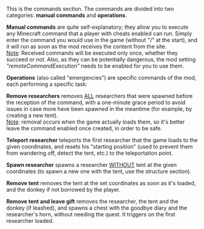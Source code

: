 This is the commands section. The commands are divided into two categories: **manual commands** and **operations**.

**Manual commands** are quite self-explanatory; they allow you to execute any Minecraft command that a player with cheats enabled can run. Simply enter the command you would use in the game (without "/" at the start), and it will run as soon as the mod receives the content from the site.  
<u>Note</u>: Received commands will be executed only once, whether they succeed or not. Also, as they can be potentially dangerous, the mod setting _"remoteCommandExecution"_ needs to be enabled for you to use them.

**Operations** (also called "emergencies") are specific commands of the mod, each performing a specific task:

**Remove researchers** removes <u>ALL</u> researchers that were spawned before the reception of the command, with a one-minute grace period to avoid issues in case more have been spawned in the meantime (for example, by creating a new tent).  
<u>Note</u>: removal occurs when the game actually loads them, so it's better leave the command enabled once created, in order to be safe.

**Teleport researcher** teleports the first researcher that the game loads to the given coordinates, and resets his "starting position" (used to prevent them from wandering off, detect the tent, etc.) to the teleportation point.

**Spawn researcher** spawns a researcher <u>WITHOUT</u> tent at the given coordinates (to spawn a new one with the tent, use the structure section).

**Remove tent** removes the tent at the set coordinates as soon as it's loaded, and the donkey if not borrowed by the player.

**Remove tent and leave gift** removes the researcher, the tent and the donkey (if leashed), and spawns a chest with the goodbye diary and the researcher's horn, without needing the quest. It triggers on the first researcher loaded.
